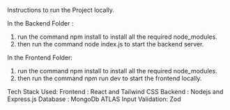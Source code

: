 Instructions to run the Project locally.

In the Backend Folder :
1. run the command npm install to install all the required node_modules. 
2. then run the command node index.js to start the backend server. 

In the Frontend Folder:
1. run the command npm install to install all the required node_modules. 
2. then run the command npm run dev to start the frontend locally. 

Tech Stack Used: 
Frontend : React and Tailwind CSS
Backend : Nodejs and Express.js
Database : MongoDb ATLAS
Input Validation: Zod
